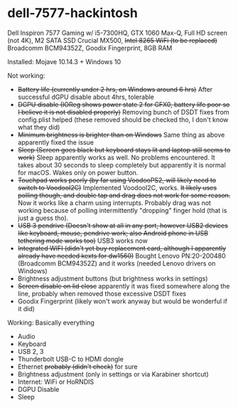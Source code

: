 # dell-7577-hackintosh

Dell Inspiron 7577 Gaming w/ i5-7300HQ, GTX 1060 Max-Q, Full HD screen (not 4K), M2 SATA SSD Crucial MX500, ~~Intel 8265 WiFi (to be replaced)~~ Broadcomm BCM94352Z, Goodix Fingerprint, 8GB RAM

Installed: Mojave 10.14.3 + Windows 10

Not working:
- ~~Battery life (currently under 2 hrs, on Windows around 6 hrs)~~ After successful dGPU disable about 4hrs, tolerable
- ~~DGPU disable (IOReg shows power state 2 for GFX0, battery life poor so I believe it is not disabled properly)~~ Removing bunch of DSDT fixes from config.plist helped (these removed should be checked tho, I don't know what they did)
- ~~Minimum brightness is brighter than on Windows~~ Same thing as above apparently fixed the issue
- ~~Sleep (Screen goes black but keyboard stays lit and laptop still seems to work)~~ Sleep apparently works as well. No problems encountered. It takes about 30 seconds to sleep completely but apparently it is normal for macOS. Wakes only on power button.
- ~~Touchpad works poorly (by far using VoodooPS2, will likely need to switch to VoodooI2C)~~ Implemented VoodooI2C, works. ~~It likely uses polling though, and double tap and drag does not work for some reason.~~ Now it works like a charm using interrupts. Probably drag was not working because of polling intermittently "dropping" finger hold (that is just a guess tho).
- ~~USB 3 pendrive (Doesn't show at all in any port, however USB2 devices like keyboard, mouse, pendrive work; also Android phone in USB tethering mode works too)~~ USB3 works now
- ~~Integrated WIFI (didn't yet buy replacement card, although I apparently already have needed kexts for dw1560)~~ Bought Lenovo PN:20-200480 (Broadcomm BCM94352Z) and it works (needed Lenovo drivers on Windows)
- Brightness adjustment buttons (but brightness works in settings)
- ~~Screen disable on lid close~~ apparently it was fixed somewhere along the line, probably when removed those excessive DSDT fixes
- Goodix Fingerprint (likely won't work anyway but would be wonderful if it did)

Working: Basically everything
- Audio
- Keyboard
- USB 2, 3
- Thunderbolt USB-C to HDMI dongle
- Ethernet ~~probably (didn't check)~~ for sure
- Brightness adjustment (only in settings or via Karabiner shortcut)
- Internet: WiFi or HoRNDIS
- DGPU Disable
- Sleep
